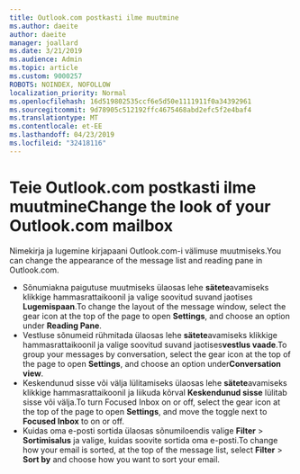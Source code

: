 ```yaml
---
title: Outlook.com postkasti ilme muutmine
ms.author: daeite
author: daeite
manager: joallard
ms.date: 3/21/2019
ms.audience: Admin
ms.topic: article
ms.custom: 9000257
ROBOTS: NOINDEX, NOFOLLOW
localization_priority: Normal
ms.openlocfilehash: 16d519802535ccf6e5d50e1111911f0a34392961
ms.sourcegitcommit: 9d78905c512192ffc4675468abd2efc5f2e4baf4
ms.translationtype: MT
ms.contentlocale: et-EE
ms.lasthandoff: 04/23/2019
ms.locfileid: "32418116"
---
```

# <a name="change-the-look-of-your-outlookcom-mailbox"></a><span data-ttu-id="1f20c-102">Teie Outlook.com postkasti ilme muutmine</span><span class="sxs-lookup"><span data-stu-id="1f20c-102">Change the look of your Outlook.com mailbox</span></span>

<span data-ttu-id="1f20c-103">Nimekirja ja lugemine kirjapaani Outlook.com-i välimuse muutmiseks.</span><span class="sxs-lookup"><span data-stu-id="1f20c-103">You can change the appearance of the message list and reading pane in Outlook.com.</span></span>

- <span data-ttu-id="1f20c-104">Sõnumiakna paigutuse muutmiseks ülaosas lehe **sätete**avamiseks klikkige hammasrattaikoonil ja valige soovitud suvand jaotises **Lugemispaan**.</span><span class="sxs-lookup"><span data-stu-id="1f20c-104">To change the layout of the message window, select the gear icon at the top of the page to open **Settings**, and choose an option under **Reading Pane**.</span></span>
- <span data-ttu-id="1f20c-105">Vestluse sõnumeid rühmitada ülaosas lehe **sätete**avamiseks klikkige hammasrattaikoonil ja valige soovitud suvand jaotises**vestlus vaade**.</span><span class="sxs-lookup"><span data-stu-id="1f20c-105">To group your messages by conversation, select the gear icon at the top of the page to open **Settings**, and choose an option under**Conversation view**.</span></span>
- <span data-ttu-id="1f20c-106">Keskendunud sisse või välja lülitamiseks ülaosas lehe **sätete**avamiseks klikkige hammasrattaikoonil ja liikuda kõrval **Keskendunud sisse** lülitab sisse või välja.</span><span class="sxs-lookup"><span data-stu-id="1f20c-106">To turn Focused Inbox on or off, select the gear icon at the top of the page to open **Settings**, and move the toggle next to **Focused Inbox** to on or off.</span></span>
- <span data-ttu-id="1f20c-107">Kuidas oma e-posti sortida ülaosas sõnumiloendis valige **Filter** > **Sortimisalus** ja valige, kuidas soovite sortida oma e-posti.</span><span class="sxs-lookup"><span data-stu-id="1f20c-107">To change how your email is sorted, at the top of the message list, select **Filter** > **Sort by** and choose how you want to sort your email.</span></span>